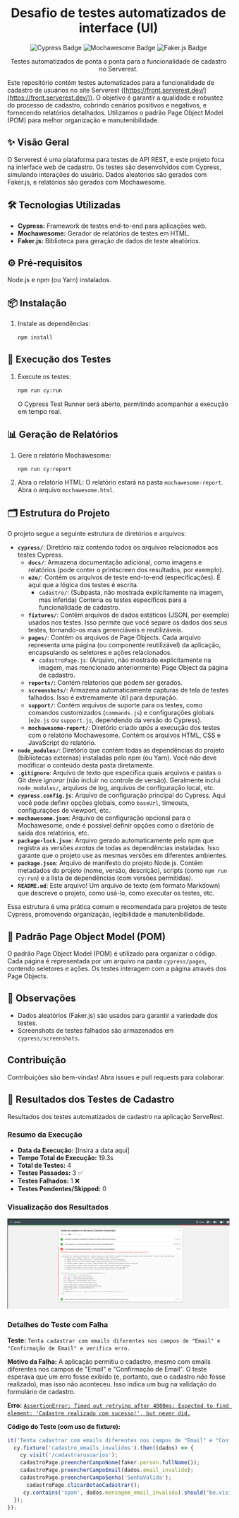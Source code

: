 <h1 align="center">Desafio de testes automatizados de interface (UI)</h1>

<p align="center">
  <img src="https://img.shields.io/badge/Cypress-v14.0.2-blue?style=for-the-badge&logo=cypress" alt="Cypress Badge"/>
  <img src="https://img.shields.io/badge/Mochawesome-v7.1.3-green?style=for-the-badge&logo=mochawesome" alt="Mochawesome Badge"/>
  <img src="https://img.shields.io/badge/Faker.js-v9.4.0-orange?style=for-the-badge&logo=faker" alt="Faker.js Badge"/>
</p>

<p align="center">
 Testes automatizados de ponta a ponta para a funcionalidade de cadastro no Serverest.
</p>

Este repositório contém testes automatizados para a funcionalidade de cadastro de usuários no site Serverest ([https://front.serverest.dev/](https://front.serverest.dev/)). O objetivo é garantir a qualidade e robustez do processo de cadastro, cobrindo cenários positivos e negativos, e fornecendo relatórios detalhados. Utilizamos o padrão Page Object Model (POM) para melhor organização e manutenibilidade.

## ✨ Visão Geral

O Serverest é uma plataforma para testes de API REST, e este projeto foca na interface web de cadastro. Os testes são desenvolvidos com Cypress, simulando interações do usuário.  Dados aleatórios são gerados com Faker.js, e relatórios são gerados com Mochawesome.

## 🛠️ Tecnologias Utilizadas

*   **Cypress:** Framework de testes end-to-end para aplicações web.
*   **Mochawesome:** Gerador de relatórios de testes em HTML.
*   **Faker.js:** Biblioteca para geração de dados de teste aleatórios.

## ⚙️ Pré-requisitos

Node.js e npm (ou Yarn) instalados.

## 📦 Instalação

1.  Instale as dependências:

    ```bash
    npm install
    ```

## 🚀 Execução dos Testes

1.  Execute os testes:

    ```bash
    npm run cy:run
    ```

    O Cypress Test Runner será aberto, permitindo acompanhar a execução em tempo real.

## 📊 Geração de Relatórios

1.  Gere o relatório Mochawesome:

    ```bash
    npm run cy:report
    ```

2.  Abra o relatório HTML:  O relatório estará na pasta `mochawesome-report`. Abra o arquivo `mochawesome.html`.

## 🗂️ Estrutura do Projeto

O projeto segue a seguinte estrutura de diretórios e arquivos:

*   **`cypress/`**:  Diretório raiz contendo todos os arquivos relacionados aos testes Cypress.
    *   **`docs/`**:  Armazena documentação adicional, como imagens e relatórios (pode conter o printscreen dos resultados, por exemplo).
    *   **`e2e/`**:  Contém os arquivos de teste end-to-end (especificações).  É aqui que a lógica dos testes é escrita.
        *   `cadastro/`: (Subpasta, não mostrada explicitamente na imagem, mas inferida) Conteria os testes específicos para a funcionalidade de cadastro.
    *   **`fixtures/`**:  Contém arquivos de dados estáticos (JSON, por exemplo) usados nos testes.  Isso permite que você separe os dados dos seus testes, tornando-os mais gerenciáveis e reutilizáveis.
    *   **`pages/`**:  Contém os arquivos de Page Objects.  Cada arquivo representa uma página (ou componente reutilizável) da aplicação, encapsulando os seletores e ações relacionados.
        *   `cadastroPage.js`: (Arquivo, não mostrado explicitamente na imagem, mas mencionado anteriormente) Page Object da página de cadastro.
    *  **`reports/`:** Contém relatorios que podem ser gerados.
    *   **`screenshots/`**:  Armazena automaticamente capturas de tela de testes falhados.  Isso é extremamente útil para depuração.
    *   **`support/`**:  Contém arquivos de suporte para os testes, como comandos customizados (`commands.js`) e configurações globais (`e2e.js` ou `support.js`, dependendo da versão do Cypress).
    *   **`mochawesome-report/`**:  Diretório criado *após* a execução dos testes com o relatório Mochawesome. Contém os arquivos HTML, CSS e JavaScript do relatório.
*   **`node_modules/`**:  Diretório que contém todas as dependências do projeto (bibliotecas externas) instaladas pelo npm (ou Yarn).  Você *não* deve modificar o conteúdo desta pasta diretamente.
*   **`.gitignore`**:  Arquivo de texto que especifica quais arquivos e pastas o Git deve *ignorar* (não incluir no controle de versão).  Geralmente inclui `node_modules/`, arquivos de log, arquivos de configuração local, etc.
*   **`cypress.config.js`**:  Arquivo de configuração principal do Cypress.  Aqui você pode definir opções globais, como `baseUrl`, timeouts, configurações de viewport, etc.
*   **`mochawesome.json`**: Arquivo de configuração opcional para o Mochawesome, onde é possivel definir opções como o diretório de saída dos relatórios, etc.
*   **`package-lock.json`**:  Arquivo gerado automaticamente pelo npm que registra as versões *exatas* de todas as dependências instaladas.  Isso garante que o projeto use as mesmas versões em diferentes ambientes.
*   **`package.json`**:  Arquivo de manifesto do projeto Node.js.  Contém metadados do projeto (nome, versão, descrição), scripts (como `npm run cy:run`) e a lista de dependências (com versões permitidas).
*   **`README.md`**:  Este arquivo!  Um arquivo de texto (em formato Markdown) que descreve o projeto, como usá-lo, como executar os testes, etc.

Essa estrutura é uma prática comum e recomendada para projetos de teste Cypress, promovendo organização, legibilidade e manutenibilidade.

## 🧰 Padrão Page Object Model (POM)

O padrão Page Object Model (POM) é utilizado para organizar o código. Cada página é representada por um arquivo na pasta `cypress/pages`, contendo seletores e ações. Os testes interagem com a página através dos Page Objects.

## 📝 Observações

*   Dados aleatórios (Faker.js) são usados para garantir a variedade dos testes.
*   Screenshots de testes falhados são armazenados em `cypress/screenshots`.

## Contribuição

Contribuições são bem-vindas! Abra issues e pull requests para colaborar.

## 🧪 Resultados dos Testes de Cadastro

Resultados dos testes automatizados de cadastro na aplicação ServeRest.

### Resumo da Execução

*   **Data da Execução:** [Insira a data aqui]
*   **Tempo Total de Execução:** 19.3s
*   **Total de Testes:** 4
*   **Testes Passados:** 3 ✅
*   **Testes Falhados:** 1 ❌
*   **Testes Pendentes/Skipped:** 0

### Visualização dos Resultados

![Resultados dos Testes de Cadastro](cypress/docs/resultados-testes-cadastro.png)
### Detalhes do Teste com Falha

**Teste:** `Tenta cadastrar com emails diferentes nos campos de "Email" e "Confirmação de Email" e verifica erro.`

**Motivo da Falha:**  A aplicação permitiu o cadastro, mesmo com emails diferentes nos campos de "Email" e "Confirmação de Email". O teste esperava que um erro fosse exibido (e, portanto, que o cadastro *não* fosse realizado), mas isso não aconteceu.  Isso indica um bug na validação do formulário de cadastro.

**Erro:** [`AssertionError: Timed out retrying after 4000ms: Expected to find element: 'Cadastre realizado com sucesso!', but never did.`](https://docs.cypress.io/guides/references/error-messages#Errors)

**Código do Teste (com uso de fixture):**

```javascript
it('Tenta cadastrar com emails diferentes nos campos de "Email" e "Confirmação de Email" e verifica erro', () => {
  cy.fixture('cadastro_emails_invalidos').then((dados) => {
    cy.visit('/cadastrarusuarios');
    cadastroPage.preencherCampoNome(faker.person.fullName());
    cadastroPage.preencherCampoEmail(dados.email_invalido);
    cadastroPage.preencherCampoSenha('SenhaValida'); 
      cadastroPage.clicarBotaoCadastrar();
     cy.contains('span', dados.mensagem_email_invalido).should('be.visible'); 
  });
});